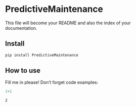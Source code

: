 # PredictiveMaintenance

<!-- WARNING: THIS FILE WAS AUTOGENERATED! DO NOT EDIT! -->

This file will become your README and also the index of your
documentation.

## Install

``` sh
pip install PredictiveMaintenance
```

## How to use

Fill me in please! Don’t forget code examples:

``` python
1+1
```

    2
